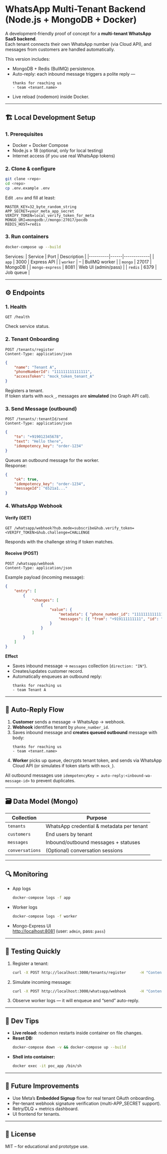 # WhatsApp Multi-Tenant Backend (Node.js + MongoDB + Docker)

A development-friendly proof of concept for a **multi-tenant WhatsApp SaaS backend**.  
Each tenant connects their own WhatsApp number (via Cloud API), and messages from customers are handled automatically.

This version includes:

-   MongoDB + Redis (BullMQ) persistence.
-   Auto-reply: each inbound message triggers a polite reply —
    ```
    thanks for reaching us
    - team <tenant.name>
    ```
-   Live reload (nodemon) inside Docker.

---

## 🏗️ Local Development Setup

### 1. Prerequisites

-   Docker + Docker Compose
-   Node.js ≥ 18 (optional, only for local testing)
-   Internet access (if you use real WhatsApp tokens)

### 2. Clone & configure

```bash
git clone <repo>
cd <repo>
cp .env.example .env
```

Edit `.env` and fill at least:

```env
MASTER_KEY=32_byte_random_string
APP_SECRET=your_meta_app_secret
VERIFY_TOKEN=local_verify_token_for_meta
MONGO_URI=mongodb://mongo:27017/pocdb
REDIS_HOST=redis
```

### 3. Run containers

```bash
docker-compose up --build
```

Services:
| Service | Port | Description |
|----------|------|-------------|
| `app` | 3000 | Express API |
| `worker` | – | BullMQ worker |
| `mongo` | 27017 | MongoDB |
| `mongo-express` | 8081 | Web UI (admin/pass) |
| `redis` | 6379 | Job queue |

---

## ⚙️ Endpoints

### 1. Health

```http
GET /health
```

Check service status.

### 2. Tenant Onboarding

```http
POST /tenants/register
Content-Type: application/json
```

```json
{
    "name": "Tenant A",
    "phoneNumberId": "111111111111111",
    "accessToken": "mock_token_tenant_A"
}
```

Registers a tenant.  
If token starts with `mock_`, messages are **simulated** (no Graph API call).

### 3. Send Message (outbound)

```http
POST /tenants/:tenantId/send
Content-Type: application/json
```

```json
{
    "to": "+919012345678",
    "text": "Hello there",
    "idempotency_key": "order-1234"
}
```

Queues an outbound message for the worker.  
Response:

```json
{
    "ok": true,
    "idempotency_key": "order-1234",
    "messageId": "6521a1..."
}
```

### 4. WhatsApp Webhook

#### Verify (GET)

```http
GET /whatsapp/webhook?hub.mode=subscribe&hub.verify_token=<VERIFY_TOKEN>&hub.challenge=CHALLENGE
```

Responds with the challenge string if token matches.

#### Receive (POST)

```http
POST /whatsapp/webhook
Content-Type: application/json
```

Example payload (incoming message):

```json
{
    "entry": [
        {
            "changes": [
                {
                    "value": {
                        "metadata": { "phone_number_id": "111111111111111" },
                        "messages": [{ "from": "+919111111111", "id": "wamid.123", "type": "text", "text": { "body": "hi" } }]
                    }
                }
            ]
        }
    ]
}
```

**Effect**

-   Saves inbound message → `messages` collection (`direction: "IN"`).
-   Creates/updates customer record.
-   Automatically enqueues an outbound reply:
    ```
    thanks for reaching us
    - team Tenant A
    ```

---

## 🔄 Auto-Reply Flow

1. **Customer** sends a message → WhatsApp → webhook.
2. **Webhook** identifies tenant by `phone_number_id`.
3. Saves inbound message and **creates queued outbound** message with body:
    ```
    thanks for reaching us
    - team <tenant.name>
    ```
4. **Worker** picks up queue, decrypts tenant token, and sends via WhatsApp Cloud API (or simulates if token starts with `mock_`).

All outbound messages use `idempotencyKey = auto-reply:<inbound-wa-message-id>` to prevent duplicates.

---

## 🗃️ Data Model (Mongo)

| Collection      | Purpose                                   |
| --------------- | ----------------------------------------- |
| `tenants`       | WhatsApp credential & metadata per tenant |
| `customers`     | End users by tenant                       |
| `messages`      | Inbound/outbound messages + statuses      |
| `conversations` | (Optional) conversation sessions          |

---

## 🔍 Monitoring

-   App logs
    ```bash
    docker-compose logs -f app
    ```
-   Worker logs
    ```bash
    docker-compose logs -f worker
    ```
-   Mongo-Express UI  
    <http://localhost:8081> (user: `admin`, pass: `pass`)

---

## 🧪 Testing Quickly

1. Register a tenant:
    ```bash
    curl -X POST http://localhost:3000/tenants/register      -H "Content-Type: application/json"      -d '{"name":"Tenant A","phoneNumberId":"111111111111111","accessToken":"mock_token_tenant_A"}'
    ```
2. Simulate incoming message:
    ```bash
    curl -X POST http://localhost:3000/whatsapp/webhook      -H "Content-Type: application/json"      -d '{"entry":[{"changes":[{"value":{"metadata":{"phone_number_id":"111111111111111"},"messages":[{"from":"+919111111111","id":"wamid.123","type":"text","text":{"body":"hi"}}]}}]}]}'
    ```
3. Observe worker logs — it will enqueue and “send” auto-reply.

---

## 🧰 Dev Tips

-   **Live reload:** nodemon restarts inside container on file changes.
-   **Reset DB:**
    ```bash
    docker-compose down -v && docker-compose up --build
    ```
-   **Shell into container:**
    ```bash
    docker exec -it poc_app /bin/sh
    ```

---

## 🧩 Future Improvements

-   Use Meta’s **Embedded Signup** flow for real tenant OAuth onboarding.
-   Per-tenant webhook signature verification (multi-APP_SECRET support).
-   Retry/DLQ + metrics dashboard.
-   UI frontend for tenants.

---

## 🧾 License

MIT – for educational and prototype use.
